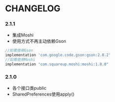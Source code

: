 # CHANGELOG

### 2.1.1
- 集成Moshi
- 使用方式不再主动依赖Gson
```gradle
//如需使用Gson
implementation 'com.google.code.gson:gson:2.8.2'
//如需使用Moshi
implementation "com.squareup.moshi:moshi:1.8.0"
```

### 2.1.0
- 各个接口类public
- SharedPreferences使用apply()